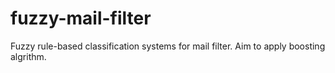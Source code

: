# fuzzy-mail-filter
Fuzzy rule-based classification systems for mail filter. Aim to apply boosting algrithm.
